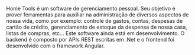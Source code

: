 Home Tools é um software de gerenciamento pessoal. Seu objetivo é prover ferramentas para auxiliar na administração de diversos aspectos de nossa vida, como por exemplo: controle de gastos, contas, despesas de cartão de crédito, gerenciamento de estoque da despensa de nossa casa, listas de compras, etc... Este software ainda está em desenvolvimento. O backend é composto por APIs REST escritas em .Net e o frontend foi desenvolvido com o framework Angular.
